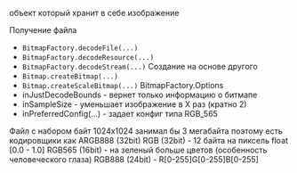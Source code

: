 объект который хранит в себе изображение

Получение файла

- `BitmapFactory.decodeFile(...)`
- `BitmapFactory.decodeResource(...)`
- `BitmapFactory.decodeStream(...)`
  Создание на основе другого
- `Bitmap.createBitmap(...)`
- `Bitmap.createScaleBitmap(...)`
  BitmapFactory.Options
- inJustDecodeBounds - вернет только информацию о битмапе
- inSampleSize - уменьшает изображение в X раз (кратно 2)
- inPreferredConfig(...) - задает конфиг типа RGB_565

Файл с набором байт 1024x1024 занимал бы 3 мегабайта
поэтому есть кодировщики как
ARGB888 (32bit)
RGB (32bit) - 12 байта на пиксель float [0.0 - 1.0]
RGB565 (16bit) - на зеленый больше цветов (особенность человеческого глаза)
RGB888 (24bit) - R[0-255]G[0-255]B[0-255]
